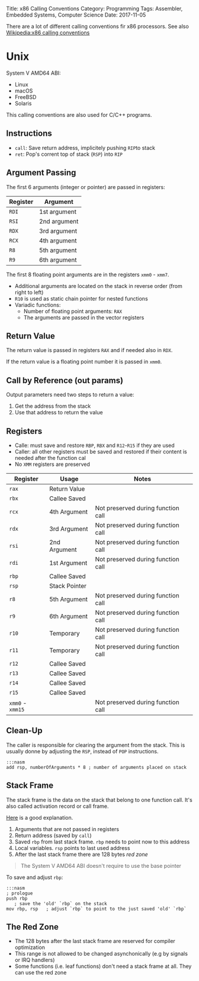 Title: x86 Calling Conventions
Category: Programming
Tags: Assembler, Embedded Systems, Computer Science
Date: 2017-11-05


There are a lot of different calling conventions fir x86 processors.
See also [Wikipedia:x86 calling conventions](https://en.m.wikipedia.org/wiki/X86_calling_conventions)


# Unix

System V AMD64 ABI:

- Linux
- macOS
- FreeBSD
- Solaris

This calling conventions are also used for C/C++ programs.

## Instructions

- `call`: Save return address, implicitely pushing `RIP`to stack
- `ret`: Pop's corrent top of stack (`RSP`) into `RIP`

## Argument Passing

The first 6 arguments (integer or pointer) are passed in registers:

| Register | Argument     |
|----------|--------------|
| `RDI`    | 1st argument |
| `RSI`    | 2nd argument |
| `RDX`    | 3rd argument |
| `RCX`    | 4th argument |
| `R8`     | 5th argument |
| `R9`     | 6th argument |

The first 8 floating point arguments are in the registers `xmm0` - `xmm7`.

- Additional arguments are located on the stack in reverse order (from right to left)
- `R10` is used as static chain pointer for nested functions
- Variadic functions:
    - Number of floating point arguments: `RAX`
    - The arguments are passed in the vector registers

## Return Value

The return value is passed in registers `RAX` and if needed also in `RDX`.

If the return value is a floating point number it is passed in `xmm0`.

## Call by Reference (out params)

Output parameters need two steps to return a value:

1. Get the address from the stack
2. Use that address to return the value


## Registers

- Calle: must save and restore `RBP`, `RBX` and `R12`-`R15` if they are used
- Caller: all other registers must be saved and restored if their content is needed after the function cal
- No `XMM` registers are preserved


| Register | Usage         | Notes                              |
|----------|---------------|------------------------------------|
| `rax`    | Return Value  |                                    |
| `rbx`    | Callee Saved  |                                    |
| `rcx`    | 4th Argument  | Not preserved during function call |
| `rdx`    | 3rd Argument  | Not preserved during function call |
| `rsi`    | 2nd Argument  | Not preserved during function call |
| `rdi`    | 1st Argument  | Not preserved during function call |
| `rbp`    | Callee Saved  |                                    |
| `rsp`    | Stack Pointer |                                    |
| `r8 `    | 5th Argument  | Not preserved during function call |
| `r9`     | 6th Argument  | Not preserved during function call |
| `r10`    | Temporary     | Not preserved during function call |
| `r11`    | Temporary     | Not preserved during function call |
| `r12`    | Callee Saved  |                                    |
| `r13`    | Callee Saved  |                                    |
| `r14`    | Callee Saved  |                                    |
| `r15`    | Callee Saved  |                                    |
| `xmm0` - `xmm15` |       | Not preserved during function call |


## Clean-Up

The caller is responsible for clearing the argument from the stack.
This is usually donne by adjusting the `RSP`, instead of `POP` instructions.

    :::nasm
    add rsp, numberOfArguments * 8 ; number of arguments placed on stack


## Stack Frame

The stack frame is the data on the stack that belong to one function call.
It's also called activation record or call frame.

[Here](https://eli.thegreenplace.net/2011/09/06/stack-frame-layout-on-x86-64) is a good explanation.

1. Arguments that are not passed in registers
2. Return address (saved by `call`)
3. Saved `rbp` from last stack frame. `rbp` needs to point now to this address
4. Local variables. `rsp` points to last used address
5. After the last stack frame there are 128 bytes *red zone*

> The System V AMD64 ABI doesn't require to use the base pointer

To save and adjust `rbp`:

    :::nasm
    ; prologue
    push rbp
       ; save the 'old' `rbp` on the stack
    mov rbp, rsp   ; adjust `rbp` to point to the just saved 'old' `rbp`

## The Red Zone

- The 128 bytes after the last stack frame are reserved for compiler optimization
- This range is not allowed to be changed asynchonically (e.g by signals or IRQ handlers)
- Some functions (i.e. leaf functions) don't need a stack frame at all. They can use the red zone
